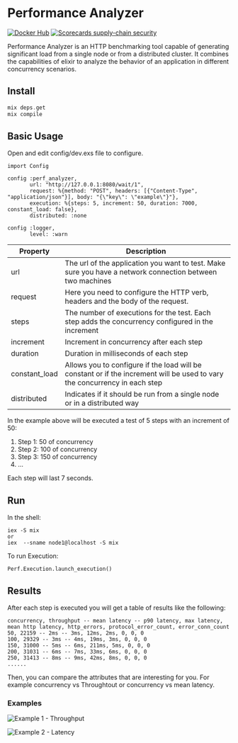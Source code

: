 # Performance Analyzer

[![Docker Hub](https://img.shields.io/docker/pulls/bancolombia/distributed-performance-analyzer?label=Docker%20Hub)](https://hub.docker.com/repository/docker/bancolombia/distributed-performance-analyzer)
[![Scorecards supply-chain security](https://github.com/bancolombia/distributed-performance-analyzer/actions/workflows/scorecards-analysis.yml/badge.svg)](https://github.com/bancolombia/distributed-performance-analyzer/actions/workflows/scorecards-analysis.yml)

Performance Analyzer is an HTTP benchmarking tool capable of generating significant load from a single node or from a distributed cluster. It combines the capabilities of elixir to analyze the behavior of an application in different concurrency scenarios.

## Install

```elixir
mix deps.get
mix compile
```

## Basic Usage

Open and edit config/dev.exs file to configure.

```
import Config

config :perf_analyzer,
       url: "http://127.0.0.1:8080/wait/1",
       request: %{method: "POST", headers: [{"Content-Type", "application/json"}], body: "{\"key\": \"example\"}"},
       execution: %{steps: 5, increment: 50, duration: 7000, constant_load: false},
       distributed: :none

config :logger,
       level: :warn
```

| Property      | Description                                                                                                   |
| ------------- | ------------------------------------------------------------------------------------------------------------- |
| url           | The url of the application you want to test. Make sure you have a network connection between two machines     |
| request       | Here you need to configure the HTTP verb, headers and the body of the request.                                |
| steps         | The number of executions for the test. Each step adds the concurrency configured in the increment             |
| increment     | Increment in concurrency after each step                                                                      |
| duration      | Duration in milliseconds of each step                                                                         |
| constant_load | Allows you to configure if the load will be constant or if the increment will be used to vary the concurrency in each step |
| distributed   | Indicates if it should be run from a single node or in a distributed way                                      |

In the example above will be executed a test of 5 steps with an increment of 50:

1. Step 1: 50 of concurrency
2. Step 2: 100 of concurrency
3. Step 3: 150 of concurrency
4. ...

Each step will last 7 seconds.

## Run

In the shell:

```
iex -S mix
or
iex  --sname node1@localhost -S mix
```

To run Execution:

```
Perf.Execution.launch_execution()
```

## Results

After each step is executed you will get a table of results like the following:

```
concurrency, throughput -- mean latency -- p90 latency, max latency, mean http latency, http_errors, protocol_error_count, error_conn_count
50, 22159 -- 2ms -- 3ms, 12ms, 2ms, 0, 0, 0
100, 29329 -- 3ms -- 4ms, 19ms, 3ms, 0, 0, 0
150, 31000 -- 5ms -- 6ms, 211ms, 5ms, 0, 0, 0
200, 31031 -- 6ms -- 7ms, 33ms, 6ms, 0, 0, 0
250, 31413 -- 8ms -- 9ms, 42ms, 8ms, 0, 0, 0
......
```

Then, you can compare the attributes that are interesting for you. For example concurrency vs Throughtout or concurrency vs mean latency.

### Examples

![Example 1 - Throughput](https://github.com/bancolombia/distributed-performance-analyzer/blob/documentation-improves/assets/dresults_example1.png)

![Example 2 - Latency](https://github.com/bancolombia/distributed-performance-analyzer/blob/documentation-improves/assets/dresults_example2.png)
